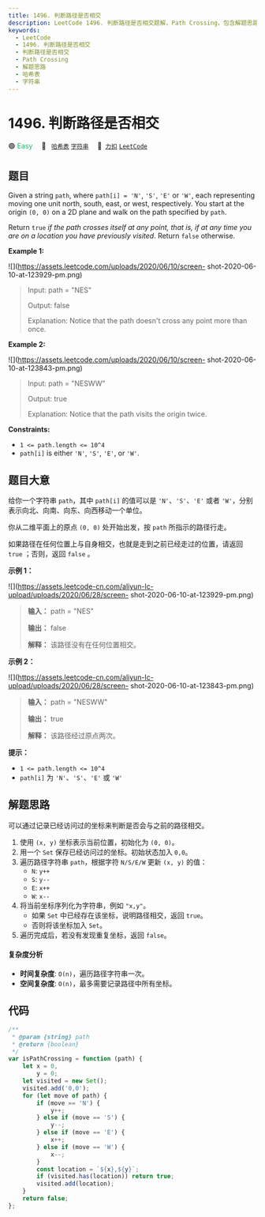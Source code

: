 ```yaml
---
title: 1496. 判断路径是否相交
description: LeetCode 1496. 判断路径是否相交题解，Path Crossing，包含解题思路、复杂度分析以及完整的 JavaScript 代码实现。
keywords:
  - LeetCode
  - 1496. 判断路径是否相交
  - 判断路径是否相交
  - Path Crossing
  - 解题思路
  - 哈希表
  - 字符串
---
```


# 1496. 判断路径是否相交

🟢 <font color=#15bd66>Easy</font>&emsp; 🔖&ensp; [`哈希表`](/tag/hash-table.md) [`字符串`](/tag/string.md)&emsp; 🔗&ensp;[`力扣`](https://leetcode.cn/problems/path-crossing) [`LeetCode`](https://leetcode.com/problems/path-crossing)

## 题目

Given a string `path`, where `path[i] = 'N'`, `'S'`, `'E'` or `'W'`, each
representing moving one unit north, south, east, or west, respectively. You
start at the origin `(0, 0)` on a 2D plane and walk on the path specified by
`path`.

Return `true` _if the path crosses itself at any point, that is, if at any
time you are on a location you have previously visited_. Return `false`
otherwise.

**Example 1:**

![](https://assets.leetcode.com/uploads/2020/06/10/screen-
shot-2020-06-10-at-123929-pm.png)

> Input: path = "NES"
>
> Output: false
>
> Explanation: Notice that the path doesn't cross any point more than once.

**Example 2:**

![](https://assets.leetcode.com/uploads/2020/06/10/screen-
shot-2020-06-10-at-123843-pm.png)

> Input: path = "NESWW"
>
> Output: true
>
> Explanation: Notice that the path visits the origin twice.

**Constraints:**

- `1 <= path.length <= 10^4`
- `path[i]` is either `'N'`, `'S'`, `'E'`, or `'W'`.

## 题目大意

给你一个字符串 `path`，其中 `path[i]` 的值可以是 `'N'`、`'S'`、`'E'` 或者
`'W'`，分别表示向北、向南、向东、向西移动一个单位。

你从二维平面上的原点 `(0, 0)` 处开始出发，按 `path` 所指示的路径行走。

如果路径在任何位置上与自身相交，也就是走到之前已经走过的位置，请返回 `true` ；否则，返回 `false` 。

**示例 1：**

![](https://assets.leetcode-cn.com/aliyun-lc-upload/uploads/2020/06/28/screen-
shot-2020-06-10-at-123929-pm.png)

> **输入：** path = "NES"
>
> **输出：** false
>
> **解释：** 该路径没有在任何位置相交。

**示例 2：**

![](https://assets.leetcode-cn.com/aliyun-lc-upload/uploads/2020/06/28/screen-
shot-2020-06-10-at-123843-pm.png)

> **输入：** path = "NESWW"
>
> **输出：** true
>
> **解释：** 该路径经过原点两次。

**提示：**

- `1 <= path.length <= 10^4`
- `path[i]` 为 `'N'`、`'S'`、`'E'` 或 `'W'`

## 解题思路

可以通过记录已经访问过的坐标来判断是否会与之前的路径相交。

1. 使用 `(x, y)` 坐标表示当前位置，初始化为 `(0, 0)`。
2. 用一个 `Set` 保存已经访问过的坐标。初始状态加入 `0,0`。
3. 遍历路径字符串 `path`，根据字符 `N/S/E/W` 更新 `(x, y)` 的值：
   - `N`: `y++`
   - `S`: `y--`
   - `E`: `x++`
   - `W`: `x--`
4. 将当前坐标序列化为字符串，例如 `"x,y"`。
   - 如果 `Set` 中已经存在该坐标，说明路径相交，返回 `true`。
   - 否则将该坐标加入 `Set`。
5. 遍历完成后，若没有发现重复坐标，返回 `false`。

#### 复杂度分析

- **时间复杂度**: `O(n)`，遍历路径字符串一次。
- **空间复杂度**: `O(n)`，最多需要记录路径中所有坐标。

## 代码

```javascript
/**
 * @param {string} path
 * @return {boolean}
 */
var isPathCrossing = function (path) {
	let x = 0,
		y = 0;
	let visited = new Set();
	visited.add('0,0');
	for (let move of path) {
		if (move == 'N') {
			y++;
		} else if (move == 'S') {
			y--;
		} else if (move == 'E') {
			x++;
		} else if (move == 'W') {
			x--;
		}
		const location = `${x},${y}`;
		if (visited.has(location)) return true;
		visited.add(location);
	}
	return false;
};
```
